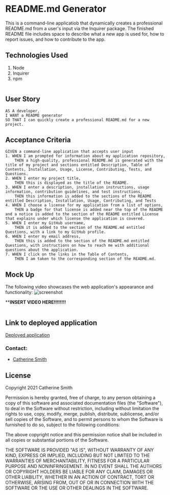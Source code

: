 # README.md Generator

This is a command-line applicatiob that dynamically creates a professional README.md from a user's input via the Inquirer package. The finished README file includes space to describe what a new app is used for, how to report issues, and how to contribute to the app.

## Technologies Used
1. Node
2. Inquirer
3. npm

```
```

## User Story

```
AS A developer,
I WANT a README generator
SO THAT I can quickly create a professional README.md for a new project.
```

## Acceptance Criteria

```
GIVEN a command-line application that accepts user input
1. WHEN I am prompted for information about my application repository,
    THEN a high-quality, professional README.md is generated with the title of my project and sections entitled Description, Table of Contents, Installation, Usage, License, Contributing, Tests, and Questions.
2. WHEN I enter my project title,
    THEN this is displayed as the title of the README.
3. WHEN I enter a description, installation instructions, usage information, contribution guidelines, and test instructions,
    THEN this information is added to the sections of the README entitled Description, Installation, Usage, Contributing, and Tests
4. WHEN I choose a license for my application from a list of options,
    THEN a badge for that license is added near the top of the README and a notice is added to the section of the README entitled License that explains under which license the application is covered.
5. WHEN I enter my GitHub username,
    THEN it is added to the section of the README.md entitled Questions, with a link to my GitHub profile.
6. WHEN I enter my email address, 
    THEN this is added to the section of the README.md entitled Questions, with instructions on how to reach me with additional questions about the application.
7. WHEN I click on the links in the Table of Contents,
    THEN I am taken to the corresponding section of the README.md.
```

## Mock Up
The following video showcases the web application's appearance and functionality:
![screenshot](./__________________)

************INSERT VIDEO HERE!!!!!!!!**********

```
```

## Link to deployed application
[Deployed application](https://crsmith01.github.io/homework-3-password-generator/)


### Contact:
* [Catherine Smith](https://github.com/crsmith01)


## License

Copyright 2021 Catherine Smith

Permission is hereby granted, free of charge, to any person obtaining a copy of this software and associated documentation files (the "Software"), to deal in the Software without restriction, including without limitation the rights to use, copy, modify, merge, publish, distribute, sublicense, and/or sell copies of the Software, and to permit persons to whom the Software is furnished to do so, subject to the following conditions:

The above copyright notice and this permission notice shall be included in all copies or substantial portions of the Software.

THE SOFTWARE IS PROVIDED "AS IS", WITHOUT WARRANTY OF ANY KIND, EXPRESS OR IMPLIED, INCLUDING BUT NOT LIMITED TO THE WARRANTIES OF MERCHANTABILITY, FITNESS FOR A PARTICULAR PURPOSE AND NONINFRINGEMENT. IN NO EVENT SHALL THE AUTHORS OR COPYRIGHT HOLDERS BE LIABLE FOR ANY CLAIM, DAMAGES OR OTHER LIABILITY, WHETHER IN AN ACTION OF CONTRACT, TORT OR OTHERWISE, ARISING FROM, OUT OF OR IN CONNECTION WITH THE SOFTWARE OR THE USE OR OTHER DEALINGS IN THE SOFTWARE.